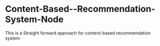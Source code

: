 # Content-Based--Recommendation-System-Node
This is a Straight forward approach for content-based recommendation system
